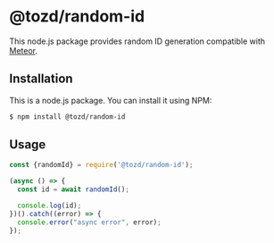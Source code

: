 # @tozd/random-id

This node.js package provides random ID generation compatible with [Meteor](https://docs.meteor.com/packages/random.html#Random-id).

## Installation

This is a node.js package. You can install it using NPM:

```bash
$ npm install @tozd/random-id
```

## Usage

```js
const {randomId} = require('@tozd/random-id');

(async () => {
  const id = await randomId();

  console.log(id);
})().catch((error) => {
  console.error("async error", error);
});
```
